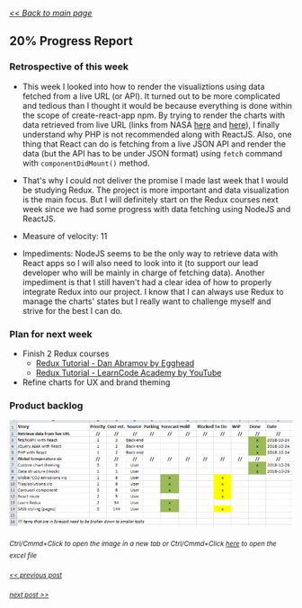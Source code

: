 _[<< Back to main page](https://maggievu.github.io/learning-reactjs/)_

## 20% Progress Report

### Retrospective of this week

- This week I looked into how to render the visualiztions using data fetched from a live URL (or API). It turned out to be more complicated and tedious than I thought it would be because everything is done within the scope of create-react-app npm. By trying to render the charts with data retrieved from live URL (links from NASA [here](https://climate.nasa.gov/system/internal_resources/details/original/647_Global_Temperature_Data_File.txt) and [here](ftp://aftp.cmdl.noaa.gov/products/trends/co2/co2_mm_mlo.txt)), I finally understand why PHP is not recommended along with ReactJS. Also, one thing that React can do is fetching from a live JSON API and render the data (but the API has to be under JSON format) using ```fetch``` command with ```componentDidMount()``` method.

- That's why I could not deliver the promise I made last week that I would be studying Redux. The project is more important and data visualization is the main focus. But I will definitely start on the Redux courses next week since we had some progress with data fetching using NodeJS and ReactJS.

- Measure of velocity: 11

- Impediments: NodeJS seems to be the only way to retrieve data with React apps so I will also need to look into it (to support our lead developer who will be mainly in charge of fetching data). Another impediment is that I still haven't had a clear idea of how to properly integrate Redux into our project. I know that I can always use Redux to manage the charts' states but I really want to challenge myself and strive for the best I can do.

### Plan for next week

- Finish 2 Redux courses
    - [Redux Tutorial - Dan Abramov by Egghead](https://egghead.io/series/getting-started-with-redux)
    - [Redux Tutorial - LearnCode Academy by YouTube](https://www.youtube.com/watch?v=1iAG6h9ff5s&list=PLoYCgNOIyGABj2GQSlDRjgvXtqfDxKm5b&index=6)
- Refine charts for UX and brand theming

### Product backlog

[![Excel Backlog](../assets/images/week-10-22/project-20.png "Excel Backlog")](https://maggievu.github.io/learning-reactjs/assets/images/week-10-22/project-20.png)

_<sub>Ctrl/Cmmd+Click to open the image in a new tab or Ctrl/Cmmd+Click [here](https://drive.google.com/open?id=1NE6O1MdDwHMJwsXGKgXqIKVURE8BUQXu) to open the excel file</sub>_

_<sub>[<< previous post](week-10-15)</sub>_

_<sub>[next post >>](week-10-29)</sub>_
